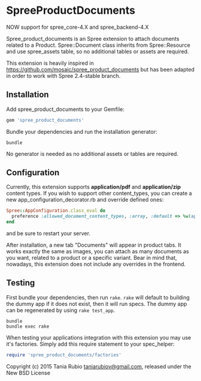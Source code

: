 SpreeProductDocuments
=====================

NOW support for spree_core-4.X and spree_backend-4.X

Spree_product_documents is an Spree extension to attach documents related to a Product. Spree::Document class inherits from Spree::Resource and use spree_assets table, so no additional tables or assets are required. 

This extension is heavily inspired in https://github.com/mosaic/spree_product_documents but has been adapted in order to work with Spree 2.4-stable branch. 

Installation
------------

Add spree_product_documents to your Gemfile:

```ruby
gem 'spree_product_documents'
```

Bundle your dependencies and run the installation generator:

```shell
bundle
```

No generator is needed as no additional assets or tables are required. 


Configuration
-------

Currently, this extension supports **application/pdf** and **application/zip** content types. If you wish to support other content_types, you can create a new app_configuration_decorator.rb and override defined ones:

```ruby
Spree::AppConfiguration.class_eval do
  preference :allowed_document_content_types, :array, :default => %w(application/pdf application/zip)
end
```
and be sure to restart your server. 

After installation, a new tab "Documents" will appear in product tabs. It works exactly the same as images, you can attach as many documents as you want, related to a product or a specific variant. 
Bear in mind that, nowadays, this extension does not include any overrides in the frontend.  


Testing
-------

First bundle your dependencies, then run `rake`. `rake` will default to building the dummy app if it does not exist, then it will run specs. The dummy app can be regenerated by using `rake test_app`.

```shell
bundle
bundle exec rake
```

When testing your applications integration with this extension you may use it's factories.
Simply add this require statement to your spec_helper:

```ruby
require 'spree_product_documents/factories'
```

Copyright (c) 2015 Tania Rubio <taniarubiov@gmail.com>, released under the New BSD License
